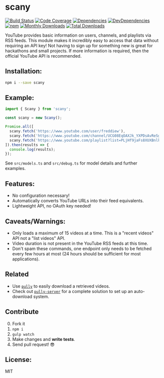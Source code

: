 # scany

[![Build Status](https://img.shields.io/travis/JimmyBoh/scany/master.svg?style=flat-square)](https://travis-ci.org/JimmyBoh/scany)
[![Code Coverage](https://img.shields.io/coveralls/JimmyBoh/scany/master.svg?style=flat-square)](https://coveralls.io/github/JimmyBoh/scany?branch=master)
[![Dependencies](https://img.shields.io/david/JimmyBoh/scany.svg?style=flat-square)](https://david-dm.org/JimmyBoh/scany)
[![DevDependencies](https://img.shields.io/david/dev/JimmyBoh/scany.svg?style=flat-square)](https://david-dm.org/JimmyBoh/scany?type=dev)
[![npm](https://img.shields.io/npm/v/scany.svg?style=flat-square)](https://www.npmjs.com/package/scany)
[![Monthly Downloads](https://img.shields.io/npm/dm/scany.svg?style=flat-square)](https://www.npmjs.com/package/scany)
[![Total Downloads](https://img.shields.io/npm/dt/scany.svg?style=flat-square)](https://www.npmjs.com/package/scany)

YouTube provides basic information on users, channels, and playlists via RSS feeds. This module makes it incredibly easy to access that data without requiring an API key! Not having to sign up for something new is great for hackathons and small projects. If more information is required, then the official YouTube API is recommended.


## Installation:

```bash
npm i --save scany
```

## Example:

```ts
import { Scany } from 'scany';

const scany = new Scany();

Promise.all([
  scany.fetch('https://www.youtube.com/user/freddiew'),
  scany.fetch('https://www.youtube.com/channel/UCG08EqOAXJk_YXPDsAvReSg'),
  scany.fetch('https://www.youtube.com/playlist?list=PLjHf9jaFs8XUXBnlkBAuRkOpUJosxJ0Vx')
]).then(results => {
  console.log(results);
});
```

See `src/models.ts` and `src/debug.ts` for model details and further examples.

## Features:
 - No configuration necessary!
 - Automatically converts YouTube URLs into their feed equivalents.
 - Lightweight API, no OAuth key needed!

## Caveats/Warnings:
 - Only loads a maximum of 15 videos at a time. This is a "recent videos" API not a "list videos" API.
 - Video duration is not present in the YouTube RSS feeds at this time.
 - Don't spam these commands, one endpoint only needs to be fetched every few hours at most (24 hours should be sufficient for most applications).

## Related

 - Use [`pully`](https://github.com/jimmyboh/pully) to easily download a retrieved videos.
 - Check out [`pully-server`](https://github.com/jimmyboh/pully-server) for a complete solution to set up an auto-download system.
 
## Contribute
 
 0. Fork it
 1. `npm i`
 2. `gulp watch`
 3. Make changes and **write tests**.
 4. Send pull request! :sunglasses:
 
## License:
 
MIT
